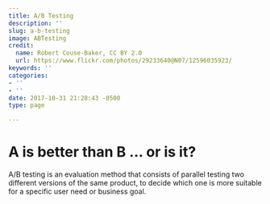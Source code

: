 ```yaml
---
title: A/B Testing
description: ''
slug: a-b-testing
image: ABTesting
credit:
  name: Robert Couse-Baker, CC BY 2.0
  url: https://www.flickr.com/photos/29233640@N07/12596035923/
keywords: ''
categories:
- ''
- ''
date: 2017-10-31 21:28:43 -0500
type: page

---
```

# A is better than B ... or is it?

A/B testing is an evaluation method that consists of parallel testing two different versions of the same product, to decide which one is more suitable for a specific user need or business goal.
